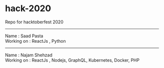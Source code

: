 # hack-2020
Repo for hacktoberfest 2020

--------------------------------

Name : Saad Pasta </br>
Working on : ReactJs , Python 

--------------------------------

Name : Najam Shehzad </br>
Working on : ReactJs , Nodejs, GraphQL, Kubernetes, Docker, PHP
